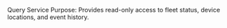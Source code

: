Query Service
Purpose: Provides read-only access to fleet status, device locations, and event history.
